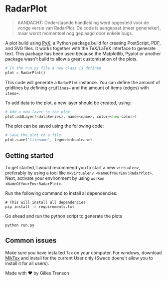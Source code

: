 # RadarPlot

>AANDACHT: Onderstaande handleiding werd opgesteld voor de vorige versie van RadarPlot. De code is aangepast (meer generieker), maar wordt momenteel nog geplaagd door enkele bugs.

A plot build using [PyX](https://pyx-project.org/), a Python package build for creating PostScript, PDF, and SVG files. It works together with the TeX/LaTeX interface to generate text. This package has been used because the Matplotlib, Pyplot or another package wasn't build to allow a great customisation of the plots.

```python
# In the run.py file a new class is defined
plot = RadarPlot()
```

This code will generate a `RadarPlot` instance. You can define the amount of gridlines by defining `gridlines=` and the amount of items (edges) with `items=`. 

To add data to the plot, a new layer should be created, using:

```python
# Add a new layer to the plot
plot.addLayer(<dataSeries>, name=<name>, color=<hex-color>)
```

The plot can be saved using the following code:

```python
# Save the plot to a file
plot.save('filename', legend=<boolean>)
```

## Getting started

To get started, I would recommend you to start a new `virtualenv`, preferably by using a tool like `mkvirtualenv <NameOfYourEnv:RadarPlot>`. Next, activate your environment by using `workon <NameOfYourEnv:RadarPlot>`.

Run the following command to install al dependencies:

```shell
# This will install all dependencies
pip install -r requirements.txt
```

Go ahead and run the python script to generate the plots

```shell
python run.py
```

## Common issues

Make sure you have installed `Tex` on your computer. For windows, download [MikTex](https://miktex.org/download) and install for the current User only (Sweco doens't allow you to install it for all users).

Made with ♥️ by Gilles Trenson
